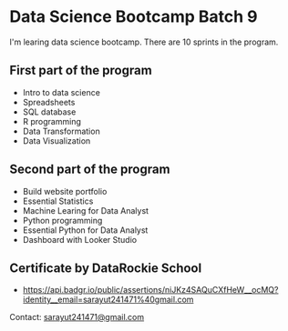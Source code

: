 # Data Science Bootcamp Batch 9

I'm learing data science bootcamp. There are 10 sprints in the program.

## First part of the program

- Intro to data science
- Spreadsheets
- SQL database
- R programming
- Data Transformation
- Data Visualization

## Second part of the program

- Build website portfolio
- Essential Statistics
- Machine Learing for Data Analyst
- Python programming
- Essential Python for Data Analyst
- Dashboard with Looker Studio

## Certificate by DataRockie School
- https://api.badgr.io/public/assertions/niJKz4SAQuCXfHeW__ocMQ?identity__email=sarayut241471%40gmail.com


Contact: sarayut241471@gmail.com
